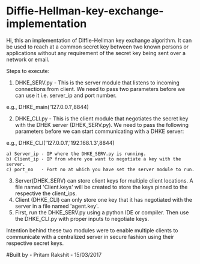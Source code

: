 # Diffie-Hellman-key-exchange-implementation
Hi, this an implementation of Diffie-Hellman key exchange algorithm.
It can be used to reach at a common secret key between two known persons or applications without any requirement of the secret key being sent over a network or email.

Steps to execute:
1) DHKE_SERV.py - This is the server module that listens to incoming connections from client. We need to pass two parameters before we can use it i.e. server_ip and port number.

e.g., DHKE_main('127.0.0.1',8844)

2) DHKE_CLI.py - This is the client module that negotiates the secret key with the DHEK server (DHEK_SERV.py). We need to pass the following parameters before we can start communicating with a DHKE server:

e.g., DHKE_CLI('127.0.0.1','192.168.1.3',8844)

	a) Server_ip - IP where the DHKE_SERV.py is running.
	b) Client_ip - IP from where you want to negotiate a key with the server.
	c) port_no   - Port no at which you have set the server module to run.

3) Server(DHEK_SERV) can store client keys for multiple client locations. A file named 'Client.keys' will be created to store the keys pinned to the respective the client_ips.
4) Client (DHKE_CLI) can only store one key that it has negotiated with the server in a file named 'agent.key'.
5) First, run the DHKE_SERV.py using a python IDE or compiler. Then use the DHKE_CLI.py with proper inputs to negotiate keys.

Intention behind these two modules were to enable multiple clients to communicate with a centralized server in secure fashion using their respective secret keys.

#Built by - Pritam Rakshit - 15/03/2017

